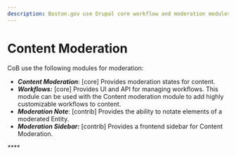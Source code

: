 ```yaml
---
description: Boston.gov use Drupal core workflow and moderation modules.
---
```


# Content Moderation

CoB use the following modules for moderation:

* _**Content Moderation**_: \[core\] Provides moderation states for content.
* _**Workflows:**_ \[core\] Provides UI and API for managing workflows. This module can be used with the Content moderation module to add highly customizable workflows to content.
* _**Moderation Note**_: \[contrib\] Provides the ability to notate elements of a moderated Entity.
* _**Moderation Sidebar:**_ \[contrib\] Provides a frontend sidebar for Content Moderation.

_\*\*\*\*_

